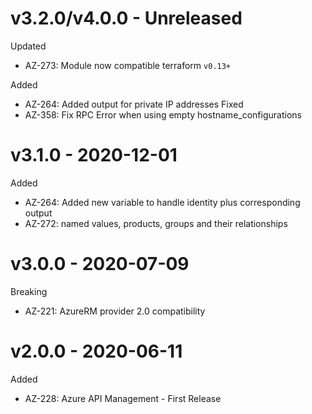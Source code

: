# v3.2.0/v4.0.0 - Unreleased

Updated
  * AZ-273: Module now compatible terraform `v0.13+`

Added
  * AZ-264: Added output for private IP addresses
Fixed
  * AZ-358: Fix RPC Error when using empty hostname_configurations

# v3.1.0 - 2020-12-01

Added
  * AZ-264: Added new variable to handle identity plus corresponding output
  * AZ-272: named values, products, groups and their relationships

# v3.0.0 - 2020-07-09

Breaking
  * AZ-221: AzureRM provider 2.0 compatibility


# v2.0.0 - 2020-06-11

Added
  * AZ-228: Azure API Management - First Release
